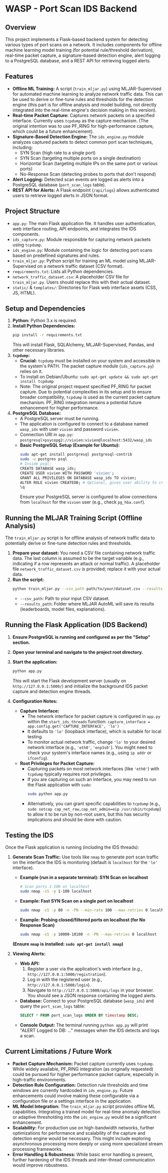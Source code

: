 # WASP - Port Scan IDS Backend

## Overview

This project implements a Flask-based backend system for detecting various types of port scans on a network. It includes components for offline machine learning model training (for potential rule/threshold derivation), real-time packet capture, a signature-based detection engine, alert logging to a PostgreSQL database, and a REST API for retrieving logged alerts.

## Features

*   **Offline ML Training:** A script (`train_mljar.py`) using MLJAR-Supervised for automated machine learning to analyze network traffic data. This can be used to derive or fine-tune rules and thresholds for the detection engine (this part is for offline analysis and model building, not directly integrated into the real-time engine's decision making in this version).
*   **Real-time Packet Capture:** Captures network packets on a specified interface. Currently uses `tcpdump` as the capture mechanism. (The original intention was to use PF_RING for high-performance capture, which could be a future enhancement).
*   **Signature-Based Detection Engine:** The `ids_engine.py` module analyzes captured packets to detect common port scan techniques, including:
    *   SYN Scan (high rate to a single port)
    *   SYN Scan (targeting multiple ports on a single destination)
    *   Horizontal Scan (targeting multiple IPs on the same port or various ports)
    *   No-Response Scan (detecting probes to ports that don't respond)
*   **Alert Logging:** Detected scan events are logged as alerts into a PostgreSQL database (`port_scan_logs` table).
*   **REST API for Alerts:** A Flask endpoint (`/api/logs`) allows authenticated users to retrieve logged alerts in JSON format.

## Project Structure

*   `app.py`: The main Flask application file. It handles user authentication, web interface routing, API endpoints, and integrates the IDS components.
*   `ids_capture.py`: Module responsible for capturing network packets using `tcpdump`.
*   `ids_engine.py`: Module containing the logic for detecting port scans based on predefined signatures and rules.
*   `train_mljar.py`: Python script for training an ML model using MLJAR-Supervised on a network traffic dataset (CSV format).
*   `requirements.txt`: Lists all Python dependencies.
*   `network_traffic_dataset.csv`: A placeholder CSV file for `train_mljar.py`. Users should replace this with their actual dataset.
*   `static/` & `templates/`: Directories for Flask web interface assets (CSS, JS, HTML).

## Setup and Dependencies

1.  **Python:** Python 3.x is required.
2.  **Install Python Dependencies:**
    ```bash
    pip install -r requirements.txt
    ```
    This will install Flask, SQLAlchemy, MLJAR-Supervised, Pandas, and other necessary libraries.
3.  **`tcpdump`:**
    *   **Crucial:** `tcpdump` must be installed on your system and accessible in the system's PATH. The packet capture module (`ids_capture.py`) relies on it.
    *   To install on Debian/Ubuntu: `sudo apt-get update && sudo apt-get install tcpdump`
    *   Note: The original project request specified PF_RING for packet capture. Due to potential complexities in its setup and to ensure broader compatibility, `tcpdump` is used as the current packet capture mechanism. PF_RING integration remains a potential future enhancement for higher performance.
4.  **PostgreSQL Database:**
    *   A PostgreSQL server must be running.
    *   The application is configured to connect to a database named `wasp_ids` with user `vivien` and password `vivien`.
    *   Connection URI in `app.py`: `postgresql+psycopg2://vivien:vivien@localhost:5432/wasp_ids`
    *   **Basic PostgreSQL Setup (Example for Ubuntu):**
        ```bash
        sudo apt-get install postgresql postgresql-contrib
        sudo -u postgres psql
        # Inside psql:
        CREATE DATABASE wasp_ids;
        CREATE USER vivien WITH PASSWORD 'vivien';
        GRANT ALL PRIVILEGES ON DATABASE wasp_ids TO vivien;
        ALTER ROLE vivien CREATEDB; # Optional, gives user ability to create DBs
        \q 
        ```
        Ensure your PostgreSQL server is configured to allow connections from `localhost` for the `vivien` user (e.g., check `pg_hba.conf`).

## Running the MLJAR Training Script (Offline Analysis)

The `train_mljar.py` script is for offline analysis of network traffic data to potentially derive or fine-tune detection rules and thresholds.

1.  **Prepare your dataset:** You need a CSV file containing network traffic data. The last column is assumed to be the target variable (e.g., indicating if a row represents an attack or normal traffic). A placeholder file `network_traffic_dataset.csv` is provided; replace it with your actual data.
2.  **Run the script:**
    ```bash
    python train_mljar.py --csv_path path/to/your/dataset.csv --results_path output_folder_for_mljar_results
    ```
    *   `--csv_path`: Path to your input CSV dataset.
    *   `--results_path`: Folder where MLJAR AutoML will save its results (leaderboards, model files, explanations).

## Running the Flask Application (IDS Backend)

1.  **Ensure PostgreSQL is running and configured as per the "Setup" section.**
2.  **Open your terminal and navigate to the project root directory.**
3.  **Start the application:**
    ```bash
    python app.py
    ```
    This will start the Flask development server (usually on `http://127.0.0.1:5000/`) and initialize the background IDS packet capture and detection engine threads.

4.  **Configuration Notes:**
    *   **Capture Interface:**
        *   The network interface for packet capture is configured in `app.py` within the `start_ids_threads` function:
            `capture_interface = app.config.get('CAPTURE_INTERFACE', 'lo')`
        *   It defaults to `'lo'` (loopback interface), which is suitable for local testing.
        *   To monitor actual network traffic, change `'lo'` to your desired network interface (e.g., `'eth0'`, `'enp3s0'`). You might need to check your system's interface names (e.g., using `ip addr` or `ifconfig`).
    *   **Root Privileges for Packet Capture:**
        *   Capturing packets on most network interfaces (like `'eth0'`) with `tcpdump` typically requires root privileges.
        *   If you are capturing on such an interface, you may need to run the Flask application with `sudo`:
            ```bash
            sudo python app.py
            ```
        *   Alternatively, you can grant specific capabilities to `tcpdump` (e.g., `sudo setcap cap_net_raw,cap_net_admin=eip /usr/sbin/tcpdump`) to allow it to be run by non-root users, but this has security implications and should be done with caution.

## Testing the IDS

Once the Flask application is running (including the IDS threads):

1.  **Generate Scan Traffic:**
    Use tools like `nmap` to generate port scan traffic on the interface the IDS is monitoring (default is `localhost` for the `'lo'` interface).
    *   **Example (run in a separate terminal): SYN Scan on localhost**
        ```bash
        # Scan ports 1-100 on localhost
        sudo nmap -sS -p 1-100 localhost 
        ```
    *   **Example: Fast SYN Scan on a single port on localhost**
        ```bash
        sudo nmap -sS -p 80 -n -PN --min-rate 100 --max-retries 0 localhost
        ```
    *   **Example: Probing closed/filtered ports on localhost (for No Response Scan)**
        ```bash
        sudo nmap -sS -p 10000-10100 -n -PN --max-retries 0 localhost 
        ```
    **(Ensure `nmap` is installed: `sudo apt-get install nmap`)**

2.  **Viewing Alerts:**
    *   **Web API:**
        1.  Register a user via the application's web interface (e.g., `http://127.0.0.1:5000/registration`).
        2.  Log in with the registered user (e.g., `http://127.0.0.1:5000/login`).
        3.  Navigate to `http://127.0.0.1:5000/api/logs` in your browser. You should see a JSON response containing the logged alerts.
    *   **Database:**
        Connect to your PostgreSQL database (`wasp_ids`) and query the `port_scan_logs` table:
        ```sql
        SELECT * FROM port_scan_logs ORDER BY timestamp DESC;
        ```
    *   **Console Output:**
        The terminal running `python app.py` will print "ALERT Logged to DB: ..." messages when the IDS detects and logs a scan.

## Current Limitations / Future Work

*   **Packet Capture Mechanism:** Packet capture currently uses `tcpdump`. While widely available, PF_RING integration (as originally requested) could be pursued for higher performance packet capture, especially in high-traffic environments.
*   **Detection Rule Configuration:** Detection rule thresholds and time windows are currently hardcoded in `ids_engine.py`. Future enhancements could involve making these configurable via a configuration file or a settings interface in the application.
*   **ML Model Integration:** The `train_mljar.py` script provides offline ML capabilities. Integrating a trained model for real-time anomaly detection or adaptive thresholding into the `ids_engine.py` would be a significant enhancement.
*   **Scalability:** For production use on high-bandwidth networks, further optimizations for performance and scalability of the capture and detection engine would be necessary. This might include exploring asynchronous processing more deeply or using more specialized stream processing frameworks.
*   **Error Handling & Robustness:** While basic error handling is present, further hardening of the IDS threads and inter-thread communication would improve robustness.

